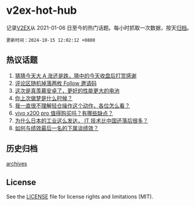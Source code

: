 # v2ex-hot-hub

 记录[V2EX](https://www.v2ex.com/)从 2021-01-06 日至今的热门话题。每小时抓取一次数据，按天[归档](archives)。

`更新时间：2024-10-15 12:02:12 +0800`

## 热议话题

1. [猜猜今天大 A 涨还是跌，猜中的今天收盘后打赏感谢](https://www.v2ex.com/t/1080305)
1. [评论区随机掉落两枚 Follow 邀请码](https://www.v2ex.com/t/1080352)
1. [这次是真羡慕安卓了，更好的性能更大的电池](https://www.v2ex.com/t/1080262)
1. [你上次做梦是什么时候？](https://www.v2ex.com/t/1080288)
1. [我一直很不理解轻仓操作这个动作，各位怎么看？](https://www.v2ex.com/t/1080170)
1. [vivo x200 pro 值得购买吗？有哪些缺点？](https://www.v2ex.com/t/1080324)
1. [为什么日本的工业这么发达， IT 技术比中国还落后很多？](https://www.v2ex.com/t/1080133)
1. [如何与绩效最后一名的下属谈绩效？](https://www.v2ex.com/t/1080078)

## 历史归档

[archives](archives)

## License

See the [LICENSE](LICENSE) file for license rights and limitations (MIT).
